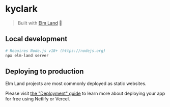 # kyclark

> Built with [Elm Land](https://elm.land) 🌈

## Local development

```bash
# Requires Node.js v18+ (https://nodejs.org)
npx elm-land server
```

## Deploying to production

Elm Land projects are most commonly deployed as static websites. 

Please visit [the "Deployment" guide](https://elm.land/guide/deploying) to learn more
about deploying your app for free using Netlify or Vercel.
